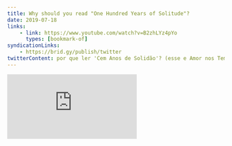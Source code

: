 ```yaml
---
title: Why should you read "One Hundred Years of Solitude"?
date: 2019-07-18
links:
    - link: https://www.youtube.com/watch?v=B2zhLYz4pYo
      types: [bookmark-of]
syndicationLinks:
    - https://brid.gy/publish/twitter
twitterContent: por que ler 'Cem Anos de Solidão'? (esse e Amor nos Tempos do Cólera, de Gabriel García Marquez, são LINDOS) https://www.youtube.com/watch?v=B2zhLYz4pYo
---
```


<div class="embed-container"><iframe src="https://www.youtube.com/embed/B2zhLYz4pYo" frameborder="0" allow="accelerometer; autoplay; encrypted-media; gyroscope; picture-in-picture" allowfullscreen></iframe></div>
